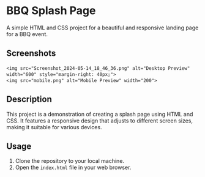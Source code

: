 # BBQ Splash Page

A simple HTML and CSS project for a beautiful and responsive landing page for a BBQ event.

## Screenshots

    <img src="Screenshot_2024-05-14_18_46_36.png" alt="Desktop Preview" width="600" style="margin-right: 40px;">
    <img src="mobile.png" alt="Mobile Preview" width="200">

## Description

This project is a demonstration of creating a splash page using HTML and CSS. It features a responsive design that adjusts to different screen sizes, making it suitable for various devices.

## Usage

1. Clone the repository to your local machine.
2. Open the `index.html` file in your web browser.
